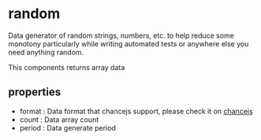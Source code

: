 # random

Data generator of random strings, numbers, etc. to help reduce some monotony particularly while writing automated tests or anywhere else you need anything random.

This components returns array data

## properties

- format : Data format that chancejs support, please check it on [chancejs](https://chancejs.com/basics/bool.html)
- count : Data array count
- period : Data generate period
